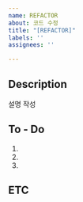 ```yaml
---
name: REFACTOR
about: 코드 수정 
title: "[REFACTOR]"
labels: ''
assignees: ''

---
```


## Description
설명 작성

## To - Do
1.
2.
3.

## ETC
